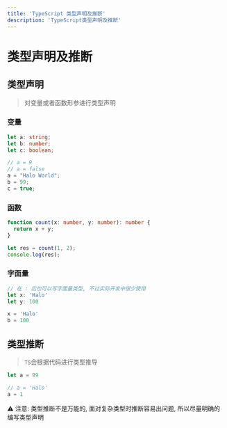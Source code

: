 ```yaml
---
title: 'TypeScript 类型声明及推断'
description: 'TypeScript类型声明及推断'
---
```


# 类型声明及推断

## 类型声明

> 对变量或者函数形参进行类型声明

### 变量

```ts
let a: string;
let b: number;
let c: boolean;

// a = 9
// a = false
a = "Halo World";
b = 99;
c = true;
```

### 函数

```ts
function count(x: number, y: number): number {
  return x + y;
}

let res = count(1, 2);
console.log(res);
```

### 字面量

```ts
// 在 : 后也可以写字面量类型, 不过实际开发中很少使用
let x: 'Halo'
let y: 100

x = 'Halo'
b = 100
```

## 类型推断

> `TS`会根据代码进行类型推导

```ts
let a = 99

// a = 'Halo'
a = 1
```

⚠️ 注意: 类型推断不是万能的, 面对复杂类型时推断容易出问题, 所以尽量明确的编写类型声明
